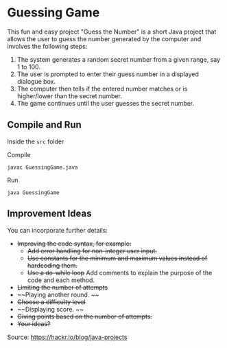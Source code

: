 # Guessing Game

This fun and easy project "Guess the Number" is a short Java project that allows the user to guess the number generated by the computer and involves the following steps:

1. The system generates a random secret number from a given range, say 1 to 100.
2. The user is prompted to enter their guess number in a displayed dialogue box.
3. The computer then tells if the entered number matches or is higher/lower than the secret number.
4. The game continues until the user guesses the secret number.

## Compile and Run

Inside the `src`  folder

Compile
```
javac GuessingGame.java
```
Run
```
java GuessingGame
```

## Improvement Ideas

You can incorporate further details:
- ~~Improving the code syntax, for example:~~
    - ~~Add error handling for non-integer user input.~~
    - ~~Use constants for the minimum and maximum values instead of hardcoding them.~~
    - ~~Use a do-while loop~~
Add comments to explain the purpose of the code and each method.
- ~~Limiting the number of attempts~~
- ~~Playing another round. ~~
- ~~Choose a difficulty level~~
- ~~Displaying score. ~~
- ~~Giving points based on the number of attempts.~~
- ~~Your ideas?~~

Source: https://hackr.io/blog/java-projects
